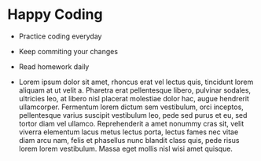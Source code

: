 # Happy Coding

- Practice coding everyday
- Keep commiting your changes
- Read homework daily


- Lorem ipsum dolor sit amet, rhoncus erat vel lectus quis, tincidunt lorem aliquam at ut velit a. Pharetra erat pellentesque libero, pulvinar sodales, ultricies leo, at libero nisl placerat molestiae dolor hac, augue hendrerit ullamcorper. Fermentum lorem dictum sem vestibulum, orci inceptos, pellentesque varius suscipit vestibulum leo, pede sed purus et eu, sed tortor diam vel ullamco. Reprehenderit a amet nonummy cras sit, velit viverra elementum lacus metus lectus porta, lectus fames nec vitae diam arcu nam, felis et phasellus nunc blandit class quis, pede risus lorem lorem vestibulum. Massa eget mollis nisl wisi amet quisque.
